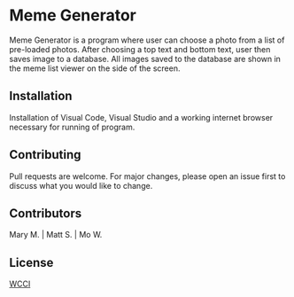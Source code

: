 # Meme Generator

Meme Generator is a program where user can choose a photo from  a list of pre-loaded photos. After choosing a top text and bottom text, user then saves image to a database. All images saved to the database are shown in the meme list viewer on the side of the screen. 
## Installation
Installation of Visual Code, Visual Studio and a working internet browser necessary for running of program.



## Contributing
Pull requests are welcome. For major changes, please open an issue first to discuss what you would like to change.

## Contributors
Mary M. |
Matt S. |
Mo W.


## License
[WCCI](https://wecancodeit.org/)
